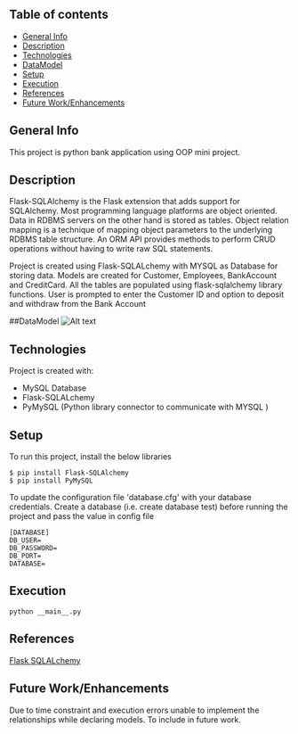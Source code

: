 ## Table of contents
* [General Info](#general-info)
* [Description](#description)
* [Technologies](#technologies)
* [DataModel](#datamodel)
* [Setup](#setup)
* [Execution](#execution)
* [References](#references)
* [Future Work/Enhancements](#Enhancements)

## General Info
This project is python bank application using OOP mini project.

## Description
Flask-SQLAlchemy is the Flask extension that adds support for SQLAlchemy. Most programming language platforms are object oriented. Data in RDBMS servers on the other hand is stored as tables. Object relation mapping is a technique of mapping object parameters to the underlying RDBMS table structure. An ORM API provides methods to perform CRUD operations without having to write raw SQL statements.


Project is created using Flask-SQLALchemy with MYSQL as Database for storing data. Models are created for Customer, Employees, BankAccount and CreditCard. All the tables are populated using flask-sqlalchemy library functions. User is prompted to enter the Customer ID and option to deposit and withdraw from the Bank Account


##DataModel
![Alt text](/screenshot/DataModel.PNG?raw=true "Data Model")

## Technologies
Project is created with:
* MySQL Database
* Flask-SQLALchemy
* PyMySQL (Python library connector to communicate with MYSQL )


## Setup
To run this project, install the below libraries

```
$ pip install Flask-SQLAlchemy
$ pip install PyMySQL

```

To update the configuration file 'database.cfg' with your database credentials. Create a database (i.e. create database test) before running the project and pass the value in config file

```
[DATABASE]
DB_USER=
DB_PASSWORD=
DB_PORT=
DATABASE=

```


## Execution

```
python __main__.py

```

## References
[Flask SQLALchemy](https://flask-sqlalchemy.palletsprojects.com/en/2.x/)

## Future Work/Enhancements
Due to time constraint and execution errors unable to implement the relationships while declaring models. To include in future work.
